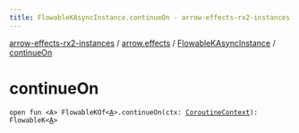 ```yaml
---
title: FlowableKAsyncInstance.continueOn - arrow-effects-rx2-instances
---
```


[arrow-effects-rx2-instances](../../index.html) / [arrow.effects](../index.html) / [FlowableKAsyncInstance](index.html) / [continueOn](./continue-on.html)

# continueOn

`open fun <A> FlowableKOf<`[`A`](continue-on.html#A)`>.continueOn(ctx: `[`CoroutineContext`](https://kotlinlang.org/api/latest/jvm/stdlib/kotlin.coroutines/-coroutine-context/index.html)`): FlowableK<`[`A`](continue-on.html#A)`>`